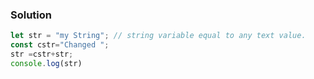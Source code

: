 ### Solution

```js
let str = "my String"; // string variable equal to any text value.
const cstr="Changed ";
str =cstr+str;
console.log(str)
```
